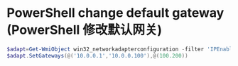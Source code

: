 # PowerShell change default gateway (PowerShell 修改默认网关)
```powershell
$adapt=Get-WmiObject win32_networkadapterconfiguration -filter 'IPEnabled=True'
$adapt.SetGateways(@('10.0.0.1','10.0.0.100'),@(100.200))
```